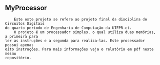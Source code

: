 ## MyProcessor

        Este este projeto se refere ao projeto final da disciplina de Circuitos Digitais 
    do quarto período de Engenharia de Computação da UTFPR-ct.
        O projeto é um processador simples, o qual utiliza duas memórias, a primeira para
    ler as instruções e a segunda para realiza-las. Este processador possui apenas
    oito instruções. Para mais informações veja o relatório em pdf neste mesmo 
    repositório.
